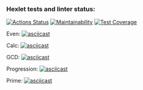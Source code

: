 ### Hexlet tests and linter status:
[![Actions Status](https://github.com/eDimasya/java-project-61/actions/workflows/hexlet-check.yml/badge.svg)](https://github.com/eDimasya/java-project-61/actions)
[![Maintainability](https://api.codeclimate.com/v1/badges/573baaef45b3c436358b/maintainability)](https://codeclimate.com/github/eDimasya/java-project-61/maintainability)
[![Test Coverage](https://api.codeclimate.com/v1/badges/573baaef45b3c436358b/test_coverage)](https://codeclimate.com/github/eDimasya/java-project-61/test_coverage)

Even:
[![asciicast](https://asciinema.org/a/ux7MW74KJfjHv7oeVTgzOYGlL.svg)](https://asciinema.org/a/ux7MW74KJfjHv7oeVTgzOYGlL)

Calc:
[![asciicast](https://asciinema.org/a/24redmkQuhY9Kirhdok6yF1Ea.svg)](https://asciinema.org/a/24redmkQuhY9Kirhdok6yF1Ea)

GCD:
[![asciicast](https://asciinema.org/a/4nq4Rluziywa8Sst8vXGrgT7p.svg)](https://asciinema.org/a/4nq4Rluziywa8Sst8vXGrgT7p)

Progression:
[![asciicast](https://asciinema.org/a/KXLQwjBAJ75Z6be6cYQStddk9.svg)](https://asciinema.org/a/KXLQwjBAJ75Z6be6cYQStddk9)

Prime:
[![asciicast](https://asciinema.org/a/c9rWWYb3f4Fx5iCVrCR1b0mWl.svg)](https://asciinema.org/a/c9rWWYb3f4Fx5iCVrCR1b0mWl)
